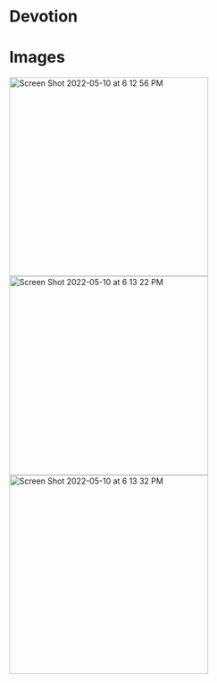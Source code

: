 # Devotion



<h1> Images </h1>
<img width="356" alt="Screen Shot 2022-05-10 at 6 12 56 PM" src="https://user-images.githubusercontent.com/87610332/167730453-114b22c3-699c-4637-9be8-e7eb60e5c8d6.png">
<img width="356" alt="Screen Shot 2022-05-10 at 6 13 22 PM" src="https://user-images.githubusercontent.com/87610332/167730461-aed8bd3e-8513-44b8-ae6d-242c7d5175c2.png">
<img width="356" alt="Screen Shot 2022-05-10 at 6 13 32 PM" src="https://user-images.githubusercontent.com/87610332/167730476-b1ea7f45-f7c2-4c89-9fb8-20c772ec3159.png">

